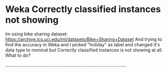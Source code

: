 
# Weka Correctly classified instances not showing

Im using bike sharing dataset: https://archive.ics.uci.edu/ml/datasets/Bike+Sharing+Dataset
And trying to find the accuracy in Weka
and I picked "holiday" as label and changed it's data type to nominal but Correctly classified instances is not showing at all.
What to do?

...............................................................................................

        